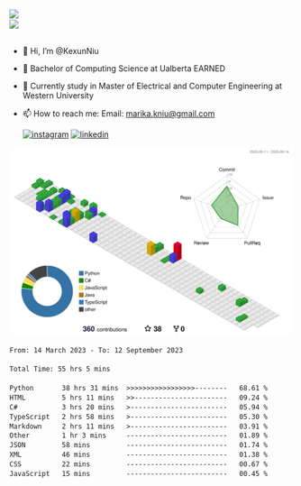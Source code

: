 <a href="https://github.com/anuraghazra/github-readme-stats">
  <img align="center" src="https://github-readme-stats.vercel.app/api?username=KexunNiu&show_icons=true" />
</a>
</br>
<a href="https://github.com/anuraghazra/github-readme-stats">
  <img align="center" src="https://github-readme-stats.vercel.app/api/top-langs/?username=KexunNiu" />
</a>

</br>
</br>

- 👋 Hi, I’m @KexunNiu
- 👀 Bachelor of Computing Science at Ualberta EARNED
- 🌱 Currently study in Master of Electrical and Computer Engineering at Western University
- 📫 How to reach me: Email: marika.kniu@gmail.com
  
  [![instagram](https://github.com/shikhar1020jais1/Git-Social/blob/master/Icons/Instagram1.png (Instagram))][1] [![linkedin](https://github.com/shikhar1020jais1/Git-Social/blob/master/Icons/LinkedIn1.png (LinkedIn))][2]

<!-- To Link your profile to the media buttons -->

[1]: https://www.instagram.com/barryn719_
[2]: https://www.linkedin.com/in/kexun-niu



![](./profile-3d-contrib/profile-gitblock.svg)

<!--START_SECTION:waka-->

```txt
From: 14 March 2023 - To: 12 September 2023

Total Time: 55 hrs 5 mins

Python       38 hrs 31 mins  >>>>>>>>>>>>>>>>>--------   68.61 %
HTML         5 hrs 11 mins   >>-----------------------   09.24 %
C#           3 hrs 20 mins   >------------------------   05.94 %
TypeScript   2 hrs 58 mins   >------------------------   05.30 %
Markdown     2 hrs 11 mins   >------------------------   03.91 %
Other        1 hr 3 mins     -------------------------   01.89 %
JSON         58 mins         -------------------------   01.74 %
XML          46 mins         -------------------------   01.38 %
CSS          22 mins         -------------------------   00.67 %
JavaScript   15 mins         -------------------------   00.45 %
```

<!--END_SECTION:waka-->

